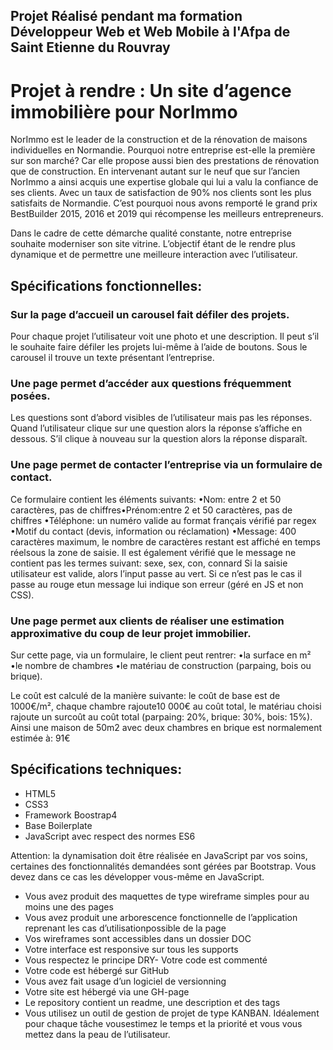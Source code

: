 ## Projet Réalisé pendant ma formation Développeur Web et Web Mobile à l'Afpa de Saint Etienne du Rouvray

# Projet à rendre : Un site d’agence immobilière pour NorImmo

NorImmo est le leader de la construction et de la rénovation de maisons individuelles en Normandie. Pourquoi notre entreprise est-elle la première sur son marché? Car elle propose aussi bien des prestations de rénovation que de construction. En intervenant autant sur le neuf que sur l’ancien NorImmo a ainsi acquis une expertise globale qui lui a valu la confiance de ses clients. Avec un taux de satisfaction de 90% nos clients sont les plus satisfaits de Normandie. C’est pourquoi nous avons remporté le grand prix BestBuilder 2015, 2016 et 2019 qui récompense les meilleurs entrepreneurs.

Dans le cadre de cette démarche qualité constante, notre entreprise souhaite moderniser son site vitrine. L’objectif étant de le rendre plus dynamique et de permettre une meilleure interaction avec l’utilisateur.

## Spécifications fonctionnelles:

### Sur la page d’accueil un carousel fait défiler des projets. 
Pour chaque projet l’utilisateur voit une photo et une description. Il peut s’il le souhaite faire défiler les projets lui-même à l’aide de boutons. Sous le carousel il trouve un texte présentant l’entreprise.

### Une page permet d’accéder aux questions fréquemment posées. 
Les questions sont d’abord visibles de l’utilisateur mais pas les réponses. Quand l’utilisateur clique sur une question alors la réponse s’affiche en dessous. S’il clique à nouveau sur la question alors la réponse disparaît.

### Une page permet de contacter l’entreprise via un formulaire de contact. 

Ce formulaire contient les éléments suivants:
•Nom: entre 2 et 50 caractères, pas de chiffres•Prénom:entre 2 et 50 caractères, pas de chiffres
•Téléphone: un numéro valide au format français vérifié par regex
•Motif du contact (devis, information ou réclamation)
•Message: 400 caractères maximum, le nombre de caractères restant est affiché en temps réelsous la zone de saisie. Il est également vérifié que le message ne contient pas les termes suivant: sexe, sex, con, connard
Si la saisie utilisateur est valide, alors l’input passe au vert. Si ce n’est pas le cas il passe au rouge etun message lui indique son erreur (géré en JS et non CSS).

### Une page permet aux clients de réaliser une estimation approximative du coup de leur projet immobilier. 

Sur cette page, via un formulaire, le client peut rentrer:
•la surface en m²
•le nombre de chambres
•le matériau de construction (parpaing, bois ou brique). 

Le coût est calculé de la manière suivante: le coût de base est de 1000€/m², chaque chambre rajoute10 000€ au coût total, le matériau choisi rajoute un surcoût au coût total (parpaing: 20%, brique: 30%, bois: 15%).  Ainsi une maison de 50m2 avec deux chambres en brique est normalement estimée à: 91€

## Spécifications techniques:
- HTML5
- CSS3
- Framework Boostrap4
- Base Boilerplate
- JavaScript avec respect des normes ES6

Attention: la dynamisation doit être réalisée en JavaScript par vos soins, certaines des fonctionnalités demandées sont gérées par Bootstrap. Vous devez dans ce cas les développer vous-même en JavaScript.

- Vous avez produit des maquettes de type wireframe simples pour au moins une des pages
- Vous avez produit une arborescence fonctionnelle de l’application reprenant les cas d’utilisationpossible de la page
- Vos wireframes sont accessibles dans un dossier DOC
- Votre interface est responsive sur tous les supports
- Vous respectez le principe DRY- Votre code est commenté
- Votre code est hébergé sur GitHub
- Vous avez fait usage d’un logiciel de versionning
- Votre site est hébergé via une GH-page
- Le repository contient un readme, une description et des tags
- Vous utilisez un outil de gestion de projet de type KANBAN. Idéalement pour chaque tâche vousestimez le temps et la priorité et vous vous mettez dans la peau de l’utilisateur.